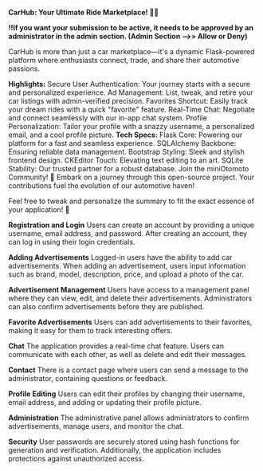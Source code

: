 **CarHub: Your Ultimate Ride Marketplace! 🚗💨**

**!!If you want your submission to be active, it needs to be approved by an administrator in the admin section.  (Admin Section -->> Allow or Deny)**

CarHub is more than just a car marketplace—it's a dynamic Flask-powered platform where enthusiasts connect, trade, and share their automotive passions.

**Highlights:**
Secure User Authentication: Your journey starts with a secure and personalized experience.
Ad Management: List, tweak, and retire your car listings with admin-verified precision.
Favorites Shortcut: Easily track your dream rides with a quick "favorite" feature.
Real-Time Chat: Negotiate and connect seamlessly with our in-app chat system.
Profile Personalization: Tailor your profile with a snazzy username, a personalized email, and a cool profile picture.
**Tech Specs:**
Flask Core: Powering our platform for a fast and seamless experience.
SQLAlchemy Backbone: Ensuring reliable data management.
Bootstrap Styling: Sleek and stylish frontend design.
CKEditor Touch: Elevating text editing to an art.
SQLite Stability: Our trusted partner for a robust database.
Join the miniOtomoto Community! 🌟
Embark on a journey through this open-source project. Your contributions fuel the evolution of our automotive haven!

Feel free to tweak and personalize the summary to fit the exact essence of your application! 🚀

**Registration and Login**
Users can create an account by providing a unique username, email address, and password. After creating an account, they can log in using their login credentials.

**Adding Advertisements**
Logged-in users have the ability to add car advertisements. When adding an advertisement, users input information such as brand, model, description, price, and upload a photo of the car.

**Advertisement Management**
Users have access to a management panel where they can view, edit, and delete their advertisements. Administrators can also confirm advertisements before they are published.

**Favorite Advertisements**
Users can add advertisements to their favorites, making it easy for them to track interesting offers.

**Chat**
The application provides a real-time chat feature. Users can communicate with each other, as well as delete and edit their messages.

**Contact**
There is a contact page where users can send a message to the administrator, containing questions or feedback.

**Profile Editing**
Users can edit their profiles by changing their username, email address, and adding or updating their profile picture.

**Administration**
The administrative panel allows administrators to confirm advertisements, manage users, and monitor the chat.

**Security**
User passwords are securely stored using hash functions for generation and verification. Additionally, the application includes protections against unauthorized access.

